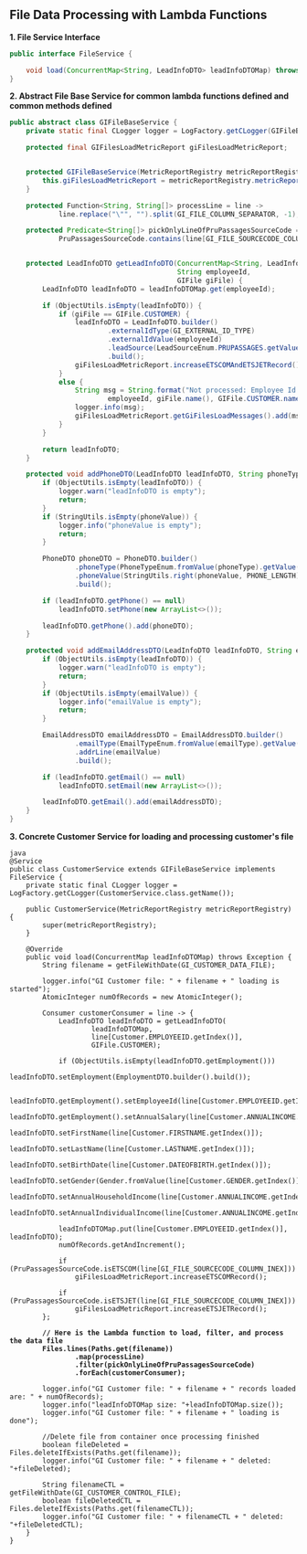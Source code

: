 ## File Data Processing with Lambda Functions

**1. File Service Interface**
```java
public interface FileService {

    void load(ConcurrentMap<String, LeadInfoDTO> leadInfoDTOMap) throws Exception;
}
```

**2. Abstract File Base Service for common lambda functions defined and common methods defined**
```java
public abstract class GIFileBaseService {
    private static final CLogger logger = LogFactory.getCLogger(GIFileBaseService.class.getName());

    protected final GIFilesLoadMetricReport giFilesLoadMetricReport;


    protected GIFileBaseService(MetricReportRegistry metricReportRegistry) {
        this.giFilesLoadMetricReport = metricReportRegistry.metricReport(GI_FILES_LOAD_METRIC_REPORT);
    }

    protected Function<String, String[]> processLine = line ->
            line.replace("\"", "").split(GI_FILE_COLUMN_SEPARATOR, -1);

    protected Predicate<String[]> pickOnlyLineOfPruPassagesSourceCode = line ->
            PruPassagesSourceCode.contains(line[GI_FILE_SOURCECODE_COLUMN_INEX]);


    protected LeadInfoDTO getLeadInfoDTO(ConcurrentMap<String, LeadInfoDTO> leadInfoDTOMap,
                                         String employeeId,
                                         GIFile giFile) {
        LeadInfoDTO leadInfoDTO = leadInfoDTOMap.get(employeeId);

        if (ObjectUtils.isEmpty(leadInfoDTO)) {
            if (giFile == GIFile.CUSTOMER) {
                leadInfoDTO = LeadInfoDTO.builder()
                        .externalIdType(GI_EXTERNAL_ID_TYPE)
                        .externalIdValue(employeeId)
                        .leadSource(LeadSourceEnum.PRUPASSAGES.getValue())
                        .build();
                giFilesLoadMetricReport.increaseETSCOMAndETSJETRecord();
            }
            else {
                String msg = String.format("Not processed: Employee Id %s in GI file %s, but not in %s file",
                        employeeId, giFile.name(), GIFile.CUSTOMER.name());
                logger.info(msg);
                giFilesLoadMetricReport.getGiFilesLoadMessages().add(msg);
            }
        }

        return leadInfoDTO;
    }

    protected void addPhoneDTO(LeadInfoDTO leadInfoDTO, String phoneType, String phoneValue) {
        if (ObjectUtils.isEmpty(leadInfoDTO)) {
            logger.warn("leadInfoDTO is empty");
            return;
        }
        if (StringUtils.isEmpty(phoneValue)) {
            logger.info("phoneValue is empty");
            return;
        }

        PhoneDTO phoneDTO = PhoneDTO.builder()
                .phoneType(PhoneTypeEnum.fromValue(phoneType).getValue())
                .phoneValue(StringUtils.right(phoneValue, PHONE_LENGTH))
                .build();

        if (leadInfoDTO.getPhone() == null)
            leadInfoDTO.setPhone(new ArrayList<>());

        leadInfoDTO.getPhone().add(phoneDTO);
    }

    protected void addEmailAddressDTO(LeadInfoDTO leadInfoDTO, String emailType, String emailValue) {
        if (ObjectUtils.isEmpty(leadInfoDTO)) {
            logger.warn("leadInfoDTO is empty");
            return;
        }
        if (ObjectUtils.isEmpty(emailValue)) {
            logger.info("emailValue is empty");
            return;
        }

        EmailAddressDTO emailAddressDTO = EmailAddressDTO.builder()
                .emailType(EmailTypeEnum.fromValue(emailType).getValue())
                .addrLine(emailValue)
                .build();

        if (leadInfoDTO.getEmail() == null)
            leadInfoDTO.setEmail(new ArrayList<>());

        leadInfoDTO.getEmail().add(emailAddressDTO);
    }
}
```

**3. Concrete Customer Service for loading and processing customer's file**
<pre><code>java
@Service
public class CustomerService extends GIFileBaseService implements FileService {
    private static final CLogger logger = LogFactory.getCLogger(CustomerService.class.getName());

    public CustomerService(MetricReportRegistry metricReportRegistry) {
        super(metricReportRegistry);
    }

    @Override
    public void load(ConcurrentMap<String, LeadInfoDTO> leadInfoDTOMap) throws Exception {
        String filename = getFileWithDate(GI_CUSTOMER_DATA_FILE);

        logger.info("GI Customer file: " + filename + " loading is started");
        AtomicInteger numOfRecords = new AtomicInteger();

        Consumer<String[]> customerConsumer = line -> {
            LeadInfoDTO leadInfoDTO = getLeadInfoDTO(
                    leadInfoDTOMap,
                    line[Customer.EMPLOYEEID.getIndex()],
                    GIFile.CUSTOMER);

            if (ObjectUtils.isEmpty(leadInfoDTO.getEmployment()))
                leadInfoDTO.setEmployment(EmploymentDTO.builder().build());

            leadInfoDTO.getEmployment().setEmployeeId(line[Customer.EMPLOYEEID.getIndex()]);
            leadInfoDTO.getEmployment().setAnnualSalary(line[Customer.ANNUALINCOME.getIndex()]);
            leadInfoDTO.setFirstName(line[Customer.FIRSTNAME.getIndex()]);
            leadInfoDTO.setLastName(line[Customer.LASTNAME.getIndex()]);
            leadInfoDTO.setBirthDate(line[Customer.DATEOFBIRTH.getIndex()]);
            leadInfoDTO.setGender(Gender.fromValue(line[Customer.GENDER.getIndex()]).getValue());
            leadInfoDTO.setAnnualHouseholdIncome(line[Customer.ANNUALINCOME.getIndex()]);
            leadInfoDTO.setAnnualIndividualIncome(line[Customer.ANNUALINCOME.getIndex()]);

            leadInfoDTOMap.put(line[Customer.EMPLOYEEID.getIndex()], leadInfoDTO);
            numOfRecords.getAndIncrement();

            if (PruPassagesSourceCode.isETSCOM(line[GI_FILE_SOURCECODE_COLUMN_INEX]))
                giFilesLoadMetricReport.increaseETSCOMRecord();

            if (PruPassagesSourceCode.isETSJET(line[GI_FILE_SOURCECODE_COLUMN_INEX]))
                giFilesLoadMetricReport.increaseETSJETRecord();
        };

        <b>// Here is the Lambda function to load, filter, and process the data file
        Files.lines(Paths.get(filename))
                .map(processLine)
                .filter(pickOnlyLineOfPruPassagesSourceCode)
                .forEach(customerConsumer);</b>

        logger.info("GI Customer file: " + filename + " records loaded are: " + numOfRecords);
        logger.info("leadInfoDTOMap size: "+leadInfoDTOMap.size());
        logger.info("GI Customer file: " + filename + " loading is done");
        
        //Delete file from container once processing finished
        boolean fileDeleted =  Files.deleteIfExists(Paths.get(filename));
        logger.info("GI Customer file: " + filename + " deleted:  "+fileDeleted);
        
        String filenameCTL = getFileWithDate(GI_CUSTOMER_CONTROL_FILE);        
        boolean fileDeletedCTL =  Files.deleteIfExists(Paths.get(filenameCTL));        
        logger.info("GI Customer file: " + filenameCTL + " deleted:  "+fileDeletedCTL);
    }
}
</pre></code>